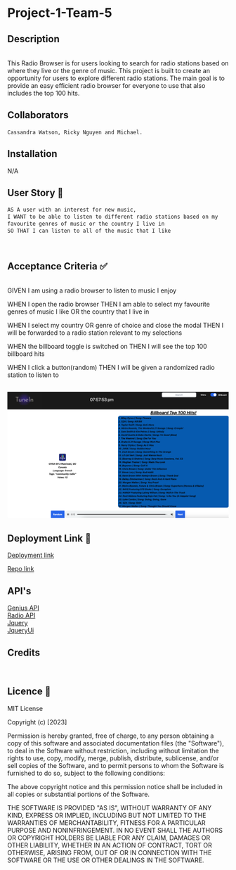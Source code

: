 # Project-1-Team-5

## Description
<br>
This Radio Browser is for users looking to search for radio stations based on where they live or the genre of music. This project is built to create an opportunity for users to explore different radio stations. The main goal is to provide an easy efficient radio browser for everyone to use that also includes the top 100 hits.

## Collaborators
```
Cassandra Watson, Ricky Nguyen and Michael. 
```

## Installation 

N/A

## User Story 📘
```
AS A user with an interest for new music,
I WANT to be able to listen to different radio stations based on my favourite genres of music or the country I live in
SO THAT I can listen to all of the music that I like 
```
<br>

## Acceptance Criteria ✅
<br>
GIVEN I am using a radio browser to listen to music I enjoy

WHEN I open the radio browser
THEN I am able to select my favourite genres of music I like OR the country that I live in 

WHEN I select my country OR genre of choice and close the modal
THEN I will be forwarded to a radio station relevant to my selections

WHEN the billboard toggle is switched on
THEN I will see the top 100 billboard hits 

WHEN I click a button(random)
THEN I will be given a randomized radio station to listen to

## ![TuneIn](./assets/images/website.png)

## Deployment Link 🔗
[Deployment link](https://xmoonphasex.github.io/Project-Tune-in-Team-5/)<br>

[Repo link](https://github.com/XMoonphaseX/Project-Tune-in-Team-5)<br>

## API's
[Genius API](https://docs.genius.com/#/getting-started-h1)<br>
[Radio API](https://api.radio-browser.info/)<br>
[Jquery](https://jquery.com)<br>
[JqueryUi](https://jqueryui.com)<br>

## Credits
<br>


## Licence 🔑

MIT License

Copyright (c) [2023]

Permission is hereby granted, free of charge, to any person obtaining a copy
of this software and associated documentation files (the "Software"), to deal
in the Software without restriction, including without limitation the rights
to use, copy, modify, merge, publish, distribute, sublicense, and/or sell
copies of the Software, and to permit persons to whom the Software is
furnished to do so, subject to the following conditions:

The above copyright notice and this permission notice shall be included in all
copies or substantial portions of the Software.

THE SOFTWARE IS PROVIDED "AS IS", WITHOUT WARRANTY OF ANY KIND, EXPRESS OR
IMPLIED, INCLUDING BUT NOT LIMITED TO THE WARRANTIES OF MERCHANTABILITY,
FITNESS FOR A PARTICULAR PURPOSE AND NONINFRINGEMENT. IN NO EVENT SHALL THE
AUTHORS OR COPYRIGHT HOLDERS BE LIABLE FOR ANY CLAIM, DAMAGES OR OTHER
LIABILITY, WHETHER IN AN ACTION OF CONTRACT, TORT OR OTHERWISE, ARISING FROM,
OUT OF OR IN CONNECTION WITH THE SOFTWARE OR THE USE OR OTHER DEALINGS IN THE
SOFTWARE.